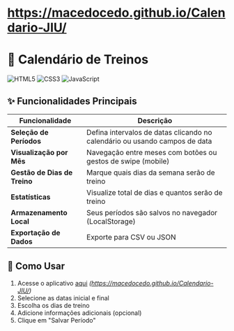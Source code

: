 # https://macedocedo.github.io/Calendario-JIU/

# 📅 Calendário de Treinos

![HTML5](https://img.shields.io/badge/HTML5-E34F26?style=for-the-badge&logo=html5&logoColor=white)
![CSS3](https://img.shields.io/badge/CSS3-1572B6?style=for-the-badge&logo=css3&logoColor=white)
![JavaScript](https://img.shields.io/badge/JavaScript-F7DF1E?style=for-the-badge&logo=javascript&logoColor=black)

## ✨ Funcionalidades Principais

| Funcionalidade | Descrição |
|---------------|-----------|
| **Seleção de Períodos** | Defina intervalos de datas clicando no calendário ou usando campos de data |
| **Visualização por Mês** | Navegação entre meses com botões ou gestos de swipe (mobile) |
| **Gestão de Dias de Treino** | Marque quais dias da semana serão de treino |
| **Estatísticas** | Visualize total de dias e quantos serão de treino |
| **Armazenamento Local** | Seus períodos são salvos no navegador (LocalStorage) |
| **Exportação de Dados** | Exporte para CSV ou JSON |

## 🚀 Como Usar

1. Acesse o aplicativo [aqui](#) *(https://macedocedo.github.io/Calendario-JIU/)*
2. Selecione as datas inicial e final
3. Escolha os dias de treino
4. Adicione informações adicionais (opcional)
5. Clique em "Salvar Período"
